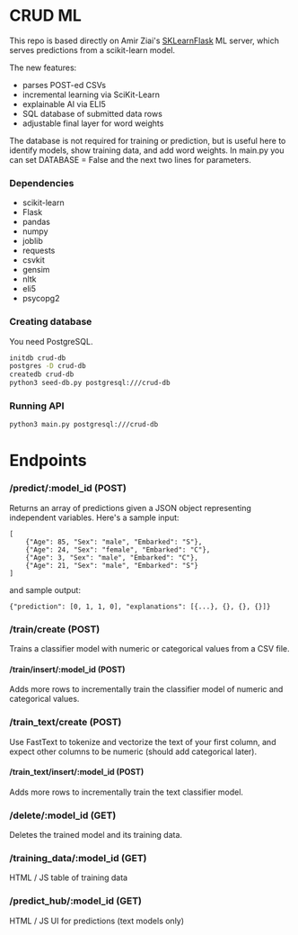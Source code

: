 # CRUD ML

This repo is based directly on Amir Ziai's <a href="https://github.com/amirziai/sklearnflask">SKLearnFlask</a> ML server, which serves predictions from a scikit-learn model.

The new features:
- parses POST-ed CSVs
- incremental learning via SciKit-Learn
- explainable AI via ELI5
- SQL database of submitted data rows
- adjustable final layer for word weights

The database is not required for training or prediction, but is useful here to identify models,
show training data, and add word weights. In main.py you can set DATABASE = False and the next two
lines for parameters.

### Dependencies
- scikit-learn
- Flask
- pandas
- numpy
- joblib
- requests
- csvkit
- gensim
- nltk
- eli5
- psycopg2

### Creating database
You need PostgreSQL.

```bash
initdb crud-db
postgres -D crud-db
createdb crud-db
python3 seed-db.py postgresql:///crud-db
```

### Running API
```
python3 main.py postgresql:///crud-db
```

# Endpoints
### /predict/:model_id (POST)
Returns an array of predictions given a JSON object representing independent variables. Here's a sample input:
```
[
    {"Age": 85, "Sex": "male", "Embarked": "S"},
    {"Age": 24, "Sex": "female", "Embarked": "C"},
    {"Age": 3, "Sex": "male", "Embarked": "C"},
    {"Age": 21, "Sex": "male", "Embarked": "S"}
]
```

and sample output:
```
{"prediction": [0, 1, 1, 0], "explanations": [{...}, {}, {}, {}]}
```

### /train/create (POST)
Trains a classifier model with numeric or categorical values from a CSV file.

#### /train/insert/:model_id (POST)
Adds more rows to incrementally train the classifier model of numeric and categorical values.

### /train_text/create (POST)
Use FastText to tokenize and vectorize the text of your first column, and expect other columns
to be numeric (should add categorical later).

#### /train_text/insert/:model_id (POST)
Adds more rows to incrementally train the text classifier model.

### /delete/:model_id (GET)
Deletes the trained model and its training data.

### /training_data/:model_id (GET)
HTML / JS table of training data

### /predict_hub/:model_id (GET)
HTML / JS UI for predictions (text models only)
